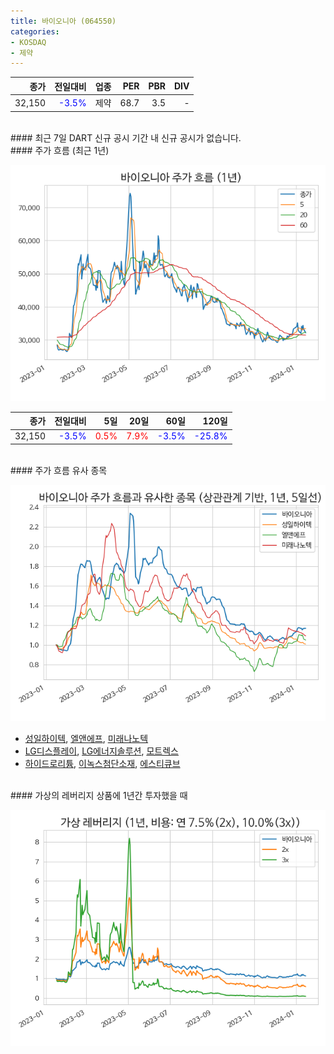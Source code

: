 ```yaml
---
title: 바이오니아 (064550)
categories:
- KOSDAQ
- 제약
---
```


|**종가**|**전일대비**|**업종**|**PER**|**PBR**|**DIV**|
|-------:|-----------:|-------:|------:|------:|------:|
|32,150|<span style="color: blue">-3.5%</span>|제약|68.7|3.5|-|

<!-- more -->

<br>
#### 최근 7일 DART 신규 공시
기간 내 신규 공시가 없습니다.

<br>
#### 주가 흐름 (최근 1년)

![064550](/assets/images/stock/064550.png)

|**종가**|**전일대비**|**5일**|**20일**|**60일**|**120일**|
|---:|-------:|--:|---:|---:|----:|
|32,150|<span style="color: blue">-3.5%</span>|<span style="color: red">0.5%</span>|<span style="color: red">7.9%</span>|<span style="color: blue">-3.5%</span>|<span style="color: blue">-25.8%</span>|

<br>
#### 주가 흐름 유사 종목

![064550](/assets/images/stock/064550_corr.png)

- [성일하이텍](/365340/), [엘앤에프](/066970/), [미래나노텍](/095500/)
- [LG디스플레이](/034220/), [LG에너지솔루션](/373220/), [모트렉스](/118990/)
- [하이드로리튬](/101670/), [이녹스첨단소재](/272290/), [에스티큐브](/052020/)

<br>
#### 가상의 레버리지 상품에 1년간 투자했을 때

![064550](/assets/images/stock/064550_2x.png)